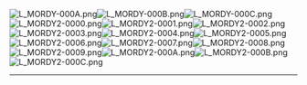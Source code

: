 ![L_MORDY-000A.png](https://raw.githubusercontent.com/Klokinator/FE-Repo/main/Portrait%20Repository/FE09-10%20Mugs%20(Path%20of%20Radiance,%20Radiant%20Dawn)/FE9%20Vanilla%20Mugs%20(Ingame%20Rips)/Hooded%20Mordecai/L_MORDY-000A.png "L_MORDY-000A.png")![L_MORDY-000B.png](https://raw.githubusercontent.com/Klokinator/FE-Repo/main/Portrait%20Repository/FE09-10%20Mugs%20(Path%20of%20Radiance,%20Radiant%20Dawn)/FE9%20Vanilla%20Mugs%20(Ingame%20Rips)/Hooded%20Mordecai/L_MORDY-000B.png "L_MORDY-000B.png")![L_MORDY-000C.png](https://raw.githubusercontent.com/Klokinator/FE-Repo/main/Portrait%20Repository/FE09-10%20Mugs%20(Path%20of%20Radiance,%20Radiant%20Dawn)/FE9%20Vanilla%20Mugs%20(Ingame%20Rips)/Hooded%20Mordecai/L_MORDY-000C.png "L_MORDY-000C.png")![L_MORDY2-0000.png](https://raw.githubusercontent.com/Klokinator/FE-Repo/main/Portrait%20Repository/FE09-10%20Mugs%20(Path%20of%20Radiance,%20Radiant%20Dawn)/FE9%20Vanilla%20Mugs%20(Ingame%20Rips)/Hooded%20Mordecai/L_MORDY2-0000.png "L_MORDY2-0000.png")![L_MORDY2-0001.png](https://raw.githubusercontent.com/Klokinator/FE-Repo/main/Portrait%20Repository/FE09-10%20Mugs%20(Path%20of%20Radiance,%20Radiant%20Dawn)/FE9%20Vanilla%20Mugs%20(Ingame%20Rips)/Hooded%20Mordecai/L_MORDY2-0001.png "L_MORDY2-0001.png")![L_MORDY2-0002.png](https://raw.githubusercontent.com/Klokinator/FE-Repo/main/Portrait%20Repository/FE09-10%20Mugs%20(Path%20of%20Radiance,%20Radiant%20Dawn)/FE9%20Vanilla%20Mugs%20(Ingame%20Rips)/Hooded%20Mordecai/L_MORDY2-0002.png "L_MORDY2-0002.png")![L_MORDY2-0003.png](https://raw.githubusercontent.com/Klokinator/FE-Repo/main/Portrait%20Repository/FE09-10%20Mugs%20(Path%20of%20Radiance,%20Radiant%20Dawn)/FE9%20Vanilla%20Mugs%20(Ingame%20Rips)/Hooded%20Mordecai/L_MORDY2-0003.png "L_MORDY2-0003.png")![L_MORDY2-0004.png](https://raw.githubusercontent.com/Klokinator/FE-Repo/main/Portrait%20Repository/FE09-10%20Mugs%20(Path%20of%20Radiance,%20Radiant%20Dawn)/FE9%20Vanilla%20Mugs%20(Ingame%20Rips)/Hooded%20Mordecai/L_MORDY2-0004.png "L_MORDY2-0004.png")![L_MORDY2-0005.png](https://raw.githubusercontent.com/Klokinator/FE-Repo/main/Portrait%20Repository/FE09-10%20Mugs%20(Path%20of%20Radiance,%20Radiant%20Dawn)/FE9%20Vanilla%20Mugs%20(Ingame%20Rips)/Hooded%20Mordecai/L_MORDY2-0005.png "L_MORDY2-0005.png")![L_MORDY2-0006.png](https://raw.githubusercontent.com/Klokinator/FE-Repo/main/Portrait%20Repository/FE09-10%20Mugs%20(Path%20of%20Radiance,%20Radiant%20Dawn)/FE9%20Vanilla%20Mugs%20(Ingame%20Rips)/Hooded%20Mordecai/L_MORDY2-0006.png "L_MORDY2-0006.png")![L_MORDY2-0007.png](https://raw.githubusercontent.com/Klokinator/FE-Repo/main/Portrait%20Repository/FE09-10%20Mugs%20(Path%20of%20Radiance,%20Radiant%20Dawn)/FE9%20Vanilla%20Mugs%20(Ingame%20Rips)/Hooded%20Mordecai/L_MORDY2-0007.png "L_MORDY2-0007.png")![L_MORDY2-0008.png](https://raw.githubusercontent.com/Klokinator/FE-Repo/main/Portrait%20Repository/FE09-10%20Mugs%20(Path%20of%20Radiance,%20Radiant%20Dawn)/FE9%20Vanilla%20Mugs%20(Ingame%20Rips)/Hooded%20Mordecai/L_MORDY2-0008.png "L_MORDY2-0008.png")![L_MORDY2-0009.png](https://raw.githubusercontent.com/Klokinator/FE-Repo/main/Portrait%20Repository/FE09-10%20Mugs%20(Path%20of%20Radiance,%20Radiant%20Dawn)/FE9%20Vanilla%20Mugs%20(Ingame%20Rips)/Hooded%20Mordecai/L_MORDY2-0009.png "L_MORDY2-0009.png")![L_MORDY2-000A.png](https://raw.githubusercontent.com/Klokinator/FE-Repo/main/Portrait%20Repository/FE09-10%20Mugs%20(Path%20of%20Radiance,%20Radiant%20Dawn)/FE9%20Vanilla%20Mugs%20(Ingame%20Rips)/Hooded%20Mordecai/L_MORDY2-000A.png "L_MORDY2-000A.png")![L_MORDY2-000B.png](https://raw.githubusercontent.com/Klokinator/FE-Repo/main/Portrait%20Repository/FE09-10%20Mugs%20(Path%20of%20Radiance,%20Radiant%20Dawn)/FE9%20Vanilla%20Mugs%20(Ingame%20Rips)/Hooded%20Mordecai/L_MORDY2-000B.png "L_MORDY2-000B.png")![L_MORDY2-000C.png](https://raw.githubusercontent.com/Klokinator/FE-Repo/main/Portrait%20Repository/FE09-10%20Mugs%20(Path%20of%20Radiance,%20Radiant%20Dawn)/FE9%20Vanilla%20Mugs%20(Ingame%20Rips)/Hooded%20Mordecai/L_MORDY2-000C.png "L_MORDY2-000C.png")



----

